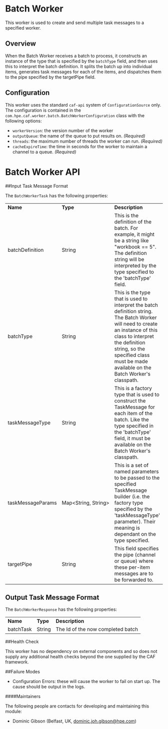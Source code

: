 # Batch Worker

This worker is used to create and send multiple task messages to a specified worker. 

## Overview
When the Batch Worker receives a batch to process, it constructs an instance of the type that is specified by the `batchType` field, and then uses this to interpret the batch definition.  It splits the batch up into individual items, generates task messages for each of the items, and dispatches them to the pipe specified by the targetPipe field.

## Configuration 

This worker uses the standard `caf-api` system of `ConfigurationSource` only. The configuration is contained in the `com.hpe.caf.worker.batch.BatchWorkerConfiguration`
class with the following options:

*   `workerVersion`: the version number of the worker
*   `outputQueue`: the name of the queue to put results on. _(Required)_
*   `threads`: the maximum number of threads the worker can run. _(Required)_
*   `cacheExpireTime`: the time in seconds for the worker to maintain a channel to a queue. _(Required)_

# Batch Worker API

##Input Task Message Format

The `BatchWorkerTask` has the following properties: 

<table>
    <tr>
        <td><b>Name</b></td>
        <td><b>Type</b></td>
        <td><b>Description</b></td>
    </tr>
    <tr>
        <td>batchDefinition</td>
        <td>String</td>
        <td>This is the definition of the batch. For example, it might be a string like "workbook == 5". The definition string will be interpreted by the type specified to the 'batchType' field.</td>
    </tr>
    <tr>
        <td>batchType</td>
        <td>String</td>
        <td>This is the type that is used to interpret the batch definition string. The Batch Worker will need to create an instance of this class to interpret the definition string, so the specified class must be made available on the Batch Worker's classpath.</td>
    </tr>
    <tr>
        <td>taskMessageType</td>
        <td>String</td>
        <td>This is a factory type that is used to construct the TaskMessage for each item of the batch.  Like the type specified in the 'batchType' field, it must be available on the Batch Worker's classpath.</td>
    </tr>
    <tr>
        <td>taskMessageParams</td>
        <td>Map&lt;String,&nbsp;String&gt;</td>
        <td>This is a set of named parameters to be passed to the specified TaskMessage builder (i.e. the factory type specified by the 'taskMessageType' parameter). Their meaning is dependant on the type specified.</td>
    </tr>
    <tr>
        <td>targetPipe</td>
        <td>String</td>
        <td>This field specifies the pipe (channel or queue) where these per-item messages are to be forwarded to.</td>
    </tr>
</table>


## Output Task Message Format
The `BatchWorkerResponse` has the following properties:

<table>
    <tr>
        <td><b>Name</b></td>
        <td><b>Type</b></td>
        <td><b>Description</b></td>
    </tr>
    <tr>
        <td>batchTask</td>
        <td>String</td>
        <td>The Id of the now completed batch</td>
    </tr>
</table>

##Health Check

This worker has no dependency on external components and so does not supply any additional health checks beyond the one supplied by the CAF framework.

##Failure Modes

*   Configuration Errors: these will cause the worker to fail on start up. The cause should be output in the logs.

####Maintainers

The following people are contacts for developing and maintaining this module:

*   Dominic Gibson (Belfast, UK, dominic.joh.gibson@hpe.com)

